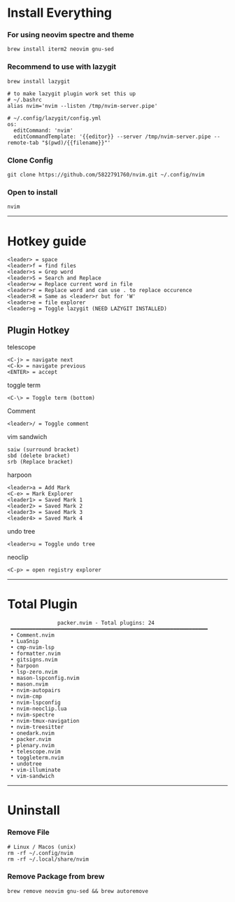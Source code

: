 # Install Everything
### For using neovim spectre and theme
```
brew install iterm2 neovim gnu-sed
```

### Recommend to use with lazygit
```
brew install lazygit

# to make lazygit plugin work set this up
# ~/.bashrc
alias nvim='nvim --listen /tmp/nvim-server.pipe'

# ~/.config/lazygit/config.yml
os:
  editCommand: 'nvim'
  editCommandTemplate: '{{editor}} --server /tmp/nvim-server.pipe --remote-tab "$(pwd)/{{filename}}"'
```

### Clone Config
```
git clone https://github.com/5822791760/nvim.git ~/.config/nvim
```

### Open to install
```
nvim
```

---

# Hotkey guide
```
<leader> = space
<leader>f = find files
<leader>s = Grep word
<leader>S = Search and Replace
<leader>w = Replace current word in file
<leader>r = Replace word and can use . to replace occurence
<leader>R = Same as <leader>r but for 'W'
<leader>e = file explorer
<leader>g = Toggle lazygit (NEED LAZYGIT INSTALLED)
```

## Plugin Hotkey
telescope
```
<C-j> = navigate next
<C-k> = navigate previous
<ENTER> = accept
```

toggle term
```
<C-\> = Toggle term (bottom)
```

Comment
```
<leader>/ = Toggle comment
```

vim sandwich
```
saiw (surround bracket)
sbd (delete bracket)
srb (Replace bracket)
```

harpoon
```
<leader>a = Add Mark
<C-e> = Mark Explorer
<leader1> = Saved Mark 1
<leader2> = Saved Mark 2
<leader3> = Saved Mark 3
<leader4> = Saved Mark 4
```

undo tree
```
<leader>u = Toggle undo tree
```

neoclip
```
<C-p> = open registry explorer
```

---

# Total Plugin
```
                packer.nvim - Total plugins: 24
 ━━━━━━━━━━━━━━━━━━━━━━━━━━━━━━━━━━━━━━━━━━━━━━━━━━━━━━━━━━━━━━━
 • Comment.nvim
 • LuaSnip
 • cmp-nvim-lsp
 • formatter.nvim
 • gitsigns.nvim
 • harpoon
 • lsp-zero.nvim
 • mason-lspconfig.nvim
 • mason.nvim
 • nvim-autopairs
 • nvim-cmp
 • nvim-lspconfig
 • nvim-neoclip.lua
 • nvim-spectre
 • nvim-tmux-navigation
 • nvim-treesitter
 • onedark.nvim
 • packer.nvim
 • plenary.nvim
 • telescope.nvim
 • toggleterm.nvim
 • undotree
 • vim-illuminate
 • vim-sandwich

```

---

# Uninstall

### Remove File
```
# Linux / Macos (unix)
rm -rf ~/.config/nvim
rm -rf ~/.local/share/nvim
```

### Remove Package from brew
```
brew remove neovim gnu-sed && brew autoremove
```
